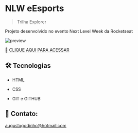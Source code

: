 # NLW eEsports
> Trilha Explorer


Projeto desenvolvido no evento Next Level Week da Rocketseat

![preview](./.github/preview.png)

[🔗 CLIQUE AQUI PARA ACESSAR](https://godinhocode.github.io/eEsports/)


## 🛠 Tecnologias

- HTML

- CSS

- GIT e GITHUB

## 📱 Contato:

augustogodinho@hotmail.com